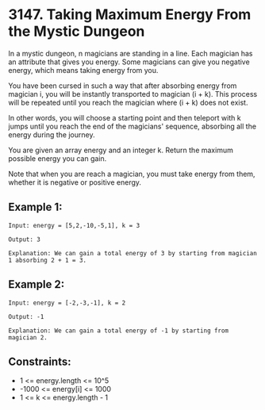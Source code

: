 # 3147. Taking Maximum Energy From the Mystic Dungeon

In a mystic dungeon, n magicians are standing in a line. Each magician has an attribute that gives you energy. Some magicians can give you negative energy, which means taking energy from you.

You have been cursed in such a way that after absorbing energy from magician i, you will be instantly transported to magician (i + k). This process will be repeated until you reach the magician where (i + k) does not exist.

In other words, you will choose a starting point and then teleport with k jumps until you reach the end of the magicians' sequence, absorbing all the energy during the journey.

You are given an array energy and an integer k. Return the maximum possible energy you can gain.

Note that when you are reach a magician, you must take energy from them, whether it is negative or positive energy.

## Example 1:

```
Input: energy = [5,2,-10,-5,1], k = 3

Output: 3

Explanation: We can gain a total energy of 3 by starting from magician 1 absorbing 2 + 1 = 3.
```

## Example 2:

```
Input: energy = [-2,-3,-1], k = 2

Output: -1

Explanation: We can gain a total energy of -1 by starting from magician 2.
```

## Constraints:

- 1 <= energy.length <= 10^5
- -1000 <= energy[i] <= 1000
- 1 <= k <= energy.length - 1
